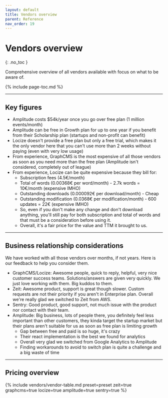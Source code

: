 ```yaml
---
layout: default
title: Vendors overview
parent: Reference
nav_order: 19
---
```


# Vendors overview
{: .no_toc }

<div class="code-example" markdown="1">
Comprehensive overview of all vendors available with focus on what to be aware of.
</div>

{% include page-toc.md %}

---

## Key figures

- Amplitude costs $54k/year once you go over free plan (1 million events/month)
- Amplitude can be free in Growth plan for up to one year if you benefit from their Scholarship plan (startups and non-profit can benefit)
- Locize doesn't provide a free plan but only a free trial, which makes it the only vendor here that you can't use more than 2 weeks without paying (even with very low usage)
- From experience, GraphCMS is the most expensive of all those vendors as soon as you need more than the free plan (Amplitude isn't considered, completely out of league)
- From experience, Locize can be quite expensive because they bill for:
    - Subscription fees (4.5€/month)
    - Total of words (0.00368€ per word/month) - 2.7k words = 10€/month (expensive IMHO)
    - Outstanding downloads (0.000092€ per download/month) - Cheap
    - Outstanding modification (0.0368€ per modification/month) - 600 updates = 22€ (expensive IMHO)
    - So, even if you don't make any change and don't download anything, you'll still pay for both subscription and total of words and that must be a consideration before using it.
    - Overall, it's a fair price for the value and TTM it brought to us.

---

## Business relationship considerations

We have worked with all those vendors over months, if not years. Here is our feedback to help you consider them.
- GraphCMS/Locize: Awesome people, quick to reply, helpful, very nice customer success teams. Solutions/answers are given very quickly. We just love working with them. Big kuddos to them.
- Zeit: Awesome product, support is great though slower. Custom requests are not their priority if you aren't in Enterprise plan. Overall we're really glad we switched to Zeit from AWS.
- Sentry: Good product, good support, not much issue with the product nor contact with their team.
- Amplitude: Big business, lots of people there, you definitely feel less important than other customers, they kinda target the startup market but their plans aren't suitable for us as soon as free plan is limiting growth
    - Gap between free and paid is so huge, it's crazy
    - Their react implementation is the best we found for analytics
    - Overall very glad we switched from Google Analytics to Amplitude
    - Finding workarounds to avoid to switch plan is quite a challenge and a big waste of time

---

## Pricing overview

{% include vendors/vendor-table.md preset=preset zeit=true graphcms=true locize=true amplitude=true sentry=true  %}

